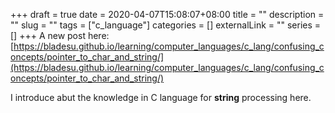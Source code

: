 +++ 
draft = true
date = 2020-04-07T15:08:07+08:00
title = ""
description = ""
slug = "" 
tags = ["c_language"]
categories = []
externalLink = ""
series = []
+++
A new post here:
[https://bladesu.github.io/learning/computer_languages/c_lang/confusing_concepts/pointer_to_char_and_string/](https://bladesu.github.io/learning/computer_languages/c_lang/confusing_concepts/pointer_to_char_and_string/)

I introduce abut the knowledge in C language for __string__ processing here.